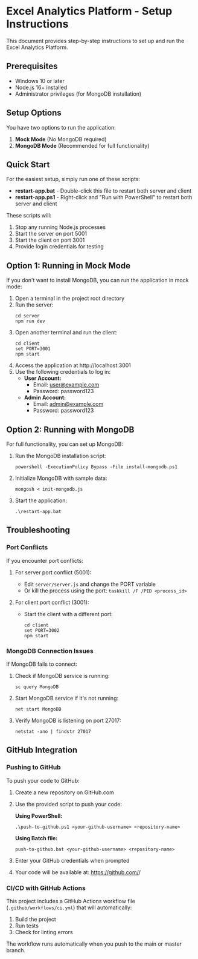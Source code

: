 # Excel Analytics Platform - Setup Instructions

This document provides step-by-step instructions to set up and run the Excel Analytics Platform.

## Prerequisites

- Windows 10 or later
- Node.js 16+ installed
- Administrator privileges (for MongoDB installation)

## Setup Options

You have two options to run the application:

1. **Mock Mode** (No MongoDB required)
2. **MongoDB Mode** (Recommended for full functionality)

## Quick Start

For the easiest setup, simply run one of these scripts:

- **restart-app.bat** - Double-click this file to restart both server and client
- **restart-app.ps1** - Right-click and "Run with PowerShell" to restart both server and client

These scripts will:
1. Stop any running Node.js processes
2. Start the server on port 5001
3. Start the client on port 3001
4. Provide login credentials for testing

## Option 1: Running in Mock Mode

If you don't want to install MongoDB, you can run the application in mock mode:

1. Open a terminal in the project root directory
2. Run the server:
   ```
   cd server
   npm run dev
   ```
3. Open another terminal and run the client:
   ```
   cd client
   set PORT=3001
   npm start
   ```
4. Access the application at http://localhost:3001
5. Use the following credentials to log in:
   - **User Account:**
     - Email: user@example.com
     - Password: password123
   - **Admin Account:**
     - Email: admin@example.com
     - Password: password123

## Option 2: Running with MongoDB

For full functionality, you can set up MongoDB:

1. Run the MongoDB installation script:
   ```
   powershell -ExecutionPolicy Bypass -File install-mongodb.ps1
   ```
2. Initialize MongoDB with sample data:
   ```
   mongosh < init-mongodb.js
   ```
3. Start the application:
   ```
   .\restart-app.bat
   ```

## Troubleshooting

### Port Conflicts

If you encounter port conflicts:

1. For server port conflict (5001):
   - Edit `server/server.js` and change the PORT variable
   - Or kill the process using the port: `taskkill /F /PID <process_id>`

2. For client port conflict (3001):
   - Start the client with a different port:
     ```
     cd client
     set PORT=3002
     npm start
     ```

### MongoDB Connection Issues

If MongoDB fails to connect:

1. Check if MongoDB service is running:
   ```
   sc query MongoDB
   ```
2. Start MongoDB service if it's not running:
   ```
   net start MongoDB
   ```
3. Verify MongoDB is listening on port 27017:
   ```
   netstat -ano | findstr 27017
   ```

## GitHub Integration

### Pushing to GitHub

To push your code to GitHub:

1. Create a new repository on GitHub.com
2. Use the provided script to push your code:

   **Using PowerShell:**
   ```
   .\push-to-github.ps1 <your-github-username> <repository-name>
   ```

   **Using Batch file:**
   ```
   push-to-github.bat <your-github-username> <repository-name>
   ```

3. Enter your GitHub credentials when prompted
4. Your code will be available at: https://github.com/<your-github-username>/<repository-name>

### CI/CD with GitHub Actions

This project includes a GitHub Actions workflow file (`.github/workflows/ci.yml`) that will automatically:

1. Build the project
2. Run tests
3. Check for linting errors

The workflow runs automatically when you push to the main or master branch. 